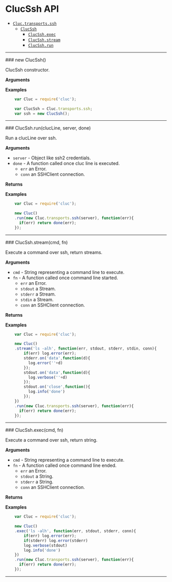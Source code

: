 # ClucSsh API

* [`Cluc.transports.ssh`]()
    * [`ClucSsh`](#ClucSsh)
        * [`ClucSsh.exec`](#exec)
        * [`ClucSsh.stream`](#stream)
        * [`ClucSsh.run`](#run)

---------------------------------------


<a name="ClucSsh" />
### new ClucSsh()

ClucSsh constructor.

__Arguments__


__Examples__

```js
    var Cluc = require('cluc');
    
    var ClucSsh = Cluc.transports.ssh;
    var ssh = new ClucSsh();
```

---------------------------------------


<a name="ClucSsh.run" />
### ClucSsh.run(clucLine, server, done)

Run a clucLine over ssh.

__Arguments__

* `server` - Object like ssh2 credentials.
* `done` - A function called once cluc line is executed.
    * `err` an Error.
    * `conn` an SSHClient connection.

__Returns__


__Examples__

```js
    var Cluc = require('cluc');
    
    new Cluc()
    .run(new Cluc.transports.ssh(server), function(err){
      if(err) return done(err);
    });
```

---------------------------------------


<a name="ClucSsh.stream" />
### ClucSsh.stream(cmd, fn)

Execute a command over ssh, return streams.

__Arguments__

* `cmd` - String representing a command line to execute.
* `fn` - A function called once command line started.
    * `err` an Error.
    * `stdout` a Stream.
    * `stderr` a Stream.
    * `stdin` a Stream.
    * `conn` an SSHClient connection.

__Returns__


__Examples__

```js
    var Cluc = require('cluc');
    
    new Cluc()
    .stream('ls -alh', function(err, stdout, stderr, stdin, conn){
        if(err) log.error(err);
        stderr.on('data',function(d){
          log.error(''+d)
        });
        stdout.on('data',function(d){
          log.verbose(''+d)
        });
        stdout.on('close',function(){
          log.info('done')
        });
    })
    .run(new Cluc.transports.ssh(server), function(err){
      if(err) return done(err);
    });
```

---------------------------------------


<a name="ClucSsh.exec" />
### ClucSsh.exec(cmd, fn)

Execute a command over ssh, return string.

__Arguments__

* `cmd` - String representing a command line to execute.
* `fn` - A function called once command line ended.
    * `err` an Error.
    * `stdout` a String.
    * `stderr` a String.
    * `conn` an SSHClient connection.

__Returns__


__Examples__

```js
    var Cluc = require('cluc');
    
    new Cluc()
    .exec('ls -alh', function(err, stdout, stderr, conn){
        if(err) log.error(err);
        if(stderr) log.error(stderr)
        log.verbose(stdout)
        log.info('done')
    })
    .run(new Cluc.transports.ssh(server), function(err){
      if(err) return done(err);
    });
```

---------------------------------------
